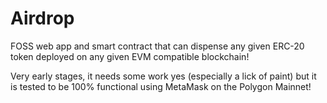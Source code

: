 # Airdrop
FOSS web app and smart contract that can dispense any given ERC-20 token deployed on any given EVM compatible blockchain!

Very early stages, it needs some work yes (especially a lick of paint) but it is tested to be 100% functional using MetaMask on the Polygon Mainnet!
